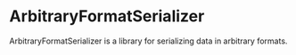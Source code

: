# ArbitraryFormatSerializer
ArbitraryFormatSerializer is a library for serializing data in arbitrary formats.
